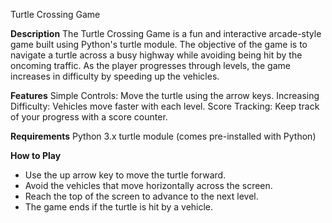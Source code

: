 Turtle Crossing Game

**Description**
The Turtle Crossing Game is a fun and interactive arcade-style game built using Python's turtle module. The objective of the game is to navigate a turtle across a busy highway while avoiding being hit by the oncoming traffic. As the player progresses through levels, the game increases in difficulty by speeding up the vehicles.

**Features**
Simple Controls: Move the turtle using the arrow keys.
Increasing Difficulty: Vehicles move faster with each level.
Score Tracking: Keep track of your progress with a score counter.

**Requirements**
Python 3.x
turtle module (comes pre-installed with Python)

**How to Play**
- Use the up arrow key to move the turtle forward.
- Avoid the vehicles that move horizontally across the screen.
- Reach the top of the screen to advance to the next level.
- The game ends if the turtle is hit by a vehicle.
